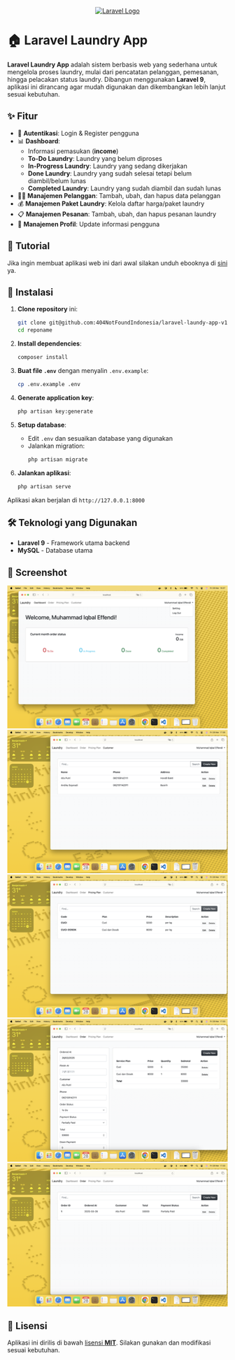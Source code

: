 <p align="center">
    <a href="https://404notfound.fun" target="_blank">
        <img src="https://avatars.githubusercontent.com/u/87377917?s=200&v=4" width="200" alt="Laravel Logo">
    </a>
</p>

# 🏠 Laravel Laundry App

**Laravel Laundry App** adalah sistem berbasis web yang sederhana untuk mengelola proses laundry, mulai dari pencatatan pelanggan, pemesanan, hingga pelacakan status laundry. Dibangun menggunakan **Laravel 9**, aplikasi ini dirancang agar mudah digunakan dan dikembangkan lebih lanjut sesuai kebutuhan.

## ✨ Fitur

- 🔐 **Autentikasi**: Login & Register pengguna
- 📊 **Dashboard**:
  - Informasi pemasukan (**income**)
  - **To-Do Laundry**: Laundry yang belum diproses
  - **In-Progress Laundry**: Laundry yang sedang dikerjakan
  - **Done Laundry**: Laundry yang sudah selesai tetapi belum diambil/belum lunas
  - **Completed Laundry**: Laundry yang sudah diambil dan sudah lunas
- 🧑‍💼 **Manajemen Pelanggan**: Tambah, ubah, dan hapus data pelanggan
- 💰 **Manajemen Paket Laundry**: Kelola daftar harga/paket laundry
- 📋 **Manajemen Pesanan**: Tambah, ubah, dan hapus pesanan laundry
- 👤 **Manajemen Profil**: Update informasi pengguna

## 📕 Tutorial

Jika ingin membuat aplikasi web ini dari awal silakan unduh ebooknya di [sini](https://drive.google.com/file/d/1FIzy-17rOXP6yOhQWw-Wn0W1qssWfibd/view?usp=sharing) ya.


## 🚀 Instalasi

1. **Clone repository** ini:
   ```sh
   git clone git@github.com:404NotFoundIndonesia/laravel-laundy-app-v1.git
   cd reponame
   ```

2. **Install dependencies**:
   ```sh
   composer install
   ```

3. **Buat file `.env`** dengan menyalin `.env.example`:
   ```sh
   cp .env.example .env
   ```

4. **Generate application key**:
   ```sh
   php artisan key:generate
   ```

5. **Setup database**:
   - Edit `.env` dan sesuaikan database yang digunakan
   - Jalankan migration:
     ```sh
     php artisan migrate
     ```

6. **Jalankan aplikasi**:
   ```sh
   php artisan serve
   ```

Aplikasi akan berjalan di `http://127.0.0.1:8000`

## 🛠 Teknologi yang Digunakan

- **Laravel 9** - Framework utama backend
- **MySQL** - Database utama

## 📸 Screenshot

<img src="./docs/Screenshot 2025-03-28 at 16.57.38.png" />

<img src="./docs/Screenshot 2025-03-28 at 17.00.46.png" />

<img src="./docs/Screenshot 2025-03-28 at 17.01.50.png" />

<img src="./docs/Screenshot 2025-03-28 at 17.03.12.png" />

<img src="./docs/Screenshot 2025-03-28 at 17.03.45.png" />


## 📄 Lisensi

Aplikasi ini dirilis di bawah [lisensi **MIT**](LICENSE). Silakan gunakan dan modifikasi sesuai kebutuhan.
